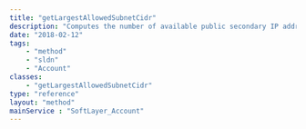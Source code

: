 ```yaml
---
title: "getLargestAllowedSubnetCidr"
description: "Computes the number of available public secondary IP addresses, aligned to a subnet size. "
date: "2018-02-12"
tags:
    - "method"
    - "sldn"
    - "Account"
classes:
    - "getLargestAllowedSubnetCidr"
type: "reference"
layout: "method"
mainService : "SoftLayer_Account"
---
```

